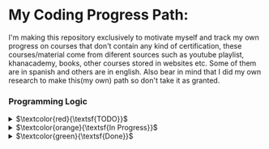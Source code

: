 # My Coding Progress Path:

I'm making this repository exclusively to motivate myself and track my own progress on courses that don't contain any kind of certification, these courses/material come from diferent sources such as youtube playlist, khanacademy, books, other courses stored in websites etc. Some of them are in spanish and others are in english. Also bear in mind that I did my own research to make this(my own) path so don't take it as granted. 


### Programming Logic

<details>

<summary>$\textcolor{red}{\textsf{TODO}}$</summary>

- Video Courses
    - **TodoCode**
    - **Maxiprograma**

- Books
    - Metodología de la Programación

</details>

<details>

<summary>$\textcolor{orange}{\textsf{In Progress}}$</summary>

 - [x] Task 1

</details>

<details>

<summary>$\textcolor{green}{\textsf{Done}}$</summary>

- [x] Task 1

</details>
